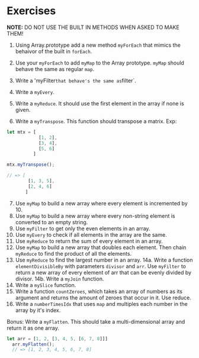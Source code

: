 # Exercises

__NOTE:__ DO NOT USE THE BUILT IN METHODS WHEN ASKED TO MAKE THEM!

1. Using Array.prototype add a new method `myForEach` that mimics the behaivor of the built in `forEach`.

2. Use your `myForEach` to add `myMap` to the Array prototype. `myMap` should behave the same as regular `map`.

3. Write a 'myFilter` that behave's the same as `filter`.

4. Write a `myEvery`.

5. Write a `myReduce`. It should use the first element in the array if none is given.

6. Write a `myTranspose`. This function should transpose a matrix. Exp:
```js
let mtx = [
            [1, 2],
            [3, 4],
            [5, 6]
          ]

mtx.myTranspose();

// => [
        [1, 3, 5],
        [2, 4, 6]
       ]
```

7. Use `myMap` to build a new array where every element is incremented by 10.
8. Use `myMap` to build a new array where every non-string element is converted to an empty string.
9. Use `myFilter` to get only the even elements in an array.
10. Use `myEvery` to check if all elements in the array are the same.
11. Use `myReduce` to return the sum of every element in an array.
12. Use `myMap` to build a new array that doubles each element. Then chain `myReduce` to find the product of all the elements.
13. Use `myReduce` to find the largest number in an array.
14a. Write a function `elementDivisibleBy` with parameters `divisor` and `arr`.
Use `myFilter` to return a new array of every element of arr that can be evenly divided by divisor.
14b. Write a `myJoin` function.
15. Write a `mySlice` function.
16. Write a function `countZeroes`, which takes an array of numbers as its argument and returns the amount of zeroes that occur in it.
Use reduce.
17. Write a `numberTimesIdx` that uses `map` and multiples each number in the array by it's index.

Bonus: Write a `myFlatten`. This should take a multi-dimensional array and return it as one array.
```js
let arr = [1, 2, [3, 4, 5, [6, 7, 8]]]
  arr.myFlatten();
  // => [1, 2, 3, 4, 5, 6, 7, 8]
```
